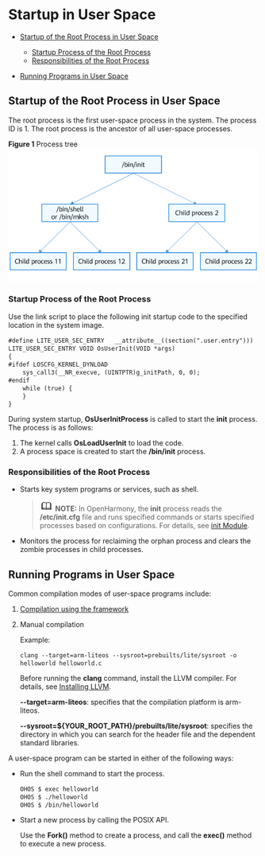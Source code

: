 # Startup in User Space<a name="EN-US_TOPIC_0000001123640059"></a>

-   [Startup of the Root Process in User Space](#section79911135647)
    -   [Startup Process of the Root Process](#section1184317581349)
    -   [Responsibilities of the Root Process](#section1590220321759)

-   [Running Programs in User Space](#section194576310611)

## Startup of the Root Process in User Space<a name="section79911135647"></a>

The root process is the first user-space process in the system. The process ID is 1. The root process is the ancestor of all user-space processes.

**Figure  1**  Process tree<a name="fig427516409375"></a>  
![](figure/process-tree.png "process-tree")

### Startup Process of the Root Process<a name="section1184317581349"></a>

Use the link script to place the following init startup code to the specified location in the system image.

```
#define LITE_USER_SEC_ENTRY   __attribute__((section(".user.entry")))
LITE_USER_SEC_ENTRY VOID OsUserInit(VOID *args)
{
#ifdef LOSCFG_KERNEL_DYNLOAD
    sys_call3(__NR_execve, (UINTPTR)g_initPath, 0, 0);
#endif
    while (true) {
    }
}
```

During system startup,  **OsUserInitProcess**  is called to start the  **init**  process. The process is as follows:

1.  The kernel calls  **OsLoadUserInit**  to load the code.
2.  A process space is created to start the  **/bin/init**  process.

### Responsibilities of the Root Process<a name="section1590220321759"></a>

-   Starts key system programs or services, such as shell.

    >![](../public_sys-resources/icon-note.gif) **NOTE:** 
    >In OpenHarmony, the  **init**  process reads the  **/etc/init.cfg**  file and runs specified commands or starts specified processes based on configurations. For details, see  [init Module](../subsystems/subsys-boot-init.md).


-   Monitors the process for reclaiming the orphan process and clears the zombie processes in child processes.

## Running Programs in User Space<a name="section194576310611"></a>

Common compilation modes of user-space programs include:

1. [Compilation using the framework](../quick-start/quickstart-lite-steps-hi3516-running.md)
2. Manual compilation

    Example:

    ```
    clang --target=arm-liteos --sysroot=prebuilts/lite/sysroot -o helloworld helloworld.c
    ```

    Before running the  **clang**  command, install the LLVM compiler. For details, see  [Installing LLVM](../quick-start/quickstart-lite-env-setup-linux.md).

    **--target=arm-liteos**: specifies that the compilation platform is arm-liteos.

    **--sysroot=$\{YOUR\_ROOT\_PATH\}/prebuilts/lite/sysroot**: specifies the directory in which you can search for the header file and the dependent standard libraries.


A user-space program can be started in either of the following ways:

-   Run the shell command to start the process.

    ```
    OHOS $ exec helloworld
    OHOS $ ./helloworld
    OHOS $ /bin/helloworld
    ```


-   Start a new process by calling the POSIX API.

    Use the  **Fork\(\)**  method to create a process, and call the  **exec\(\)**  method to execute a new process.


